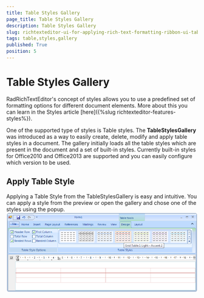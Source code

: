 ```yaml
---
title: Table Styles Gallery
page_title: Table Styles Gallery
description: Table Styles Gallery
slug: richtexteditor-ui-for-applying-rich-text-formatting-ribbon-ui-table-style-gallery
tags: table,styles,gallery
published: True
position: 5
---
```


# Table Styles Gallery



RadRichTextEditor's concept of styles allows you to use a predefined set of formatting options for different document elements. 
        More about this you can learn in the Styles article
        [here]({%slug richtexteditor-features-styles%}).
      

One of the supported type of styles is Table styles. The __TableStylesGallery__ was introduced as a way to easily create, delete, modify
        and apply table styles in a document. The gallery initially loads all the table styles which are present in the document and a set of built-in styles.
        Currently built-in styles for Office2010 and Office2013 are supported and you can easily configure which version to be used.
      

## Apply Table Style

Applying a Table Style from the TableStylesGallery is easy and intuitive. You can apply a style from the preview or open the gallery and chose
          one of the styles using the popup.
        ![richtexteditor-ui-for-applying-rich-text-formatting-ribbon-ui-table-style-gallery 001](images/richtexteditor-ui-for-applying-rich-text-formatting-ribbon-ui-table-style-gallery001.png)
